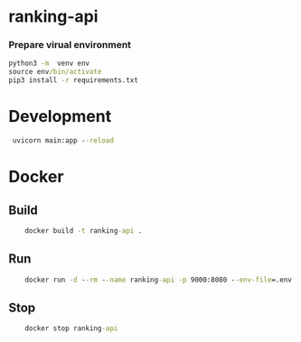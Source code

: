 # ranking-api

### Prepare virual environment
```cmd
python3 -m  venv env
source env/bin/activate
pip3 install -r requirements.txt
```


# Development
```cmd
 uvicorn main:app --reload
```


# Docker
## Build 

```cmd
    docker build -t ranking-api .
```

## Run 

```cmd
    docker run -d --rm --name ranking-api -p 9000:8080 --env-file=.env ranking-api
```

## Stop 
```cmd
    docker stop ranking-api
```